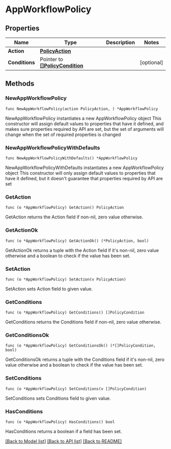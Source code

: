 # AppWorkflowPolicy

## Properties

Name | Type | Description | Notes
------------ | ------------- | ------------- | -------------
**Action** | [**PolicyAction**](PolicyAction.md) |  | 
**Conditions** | Pointer to [**[]PolicyCondition**](PolicyCondition.md) |  | [optional] 

## Methods

### NewAppWorkflowPolicy

`func NewAppWorkflowPolicy(action PolicyAction, ) *AppWorkflowPolicy`

NewAppWorkflowPolicy instantiates a new AppWorkflowPolicy object
This constructor will assign default values to properties that have it defined,
and makes sure properties required by API are set, but the set of arguments
will change when the set of required properties is changed

### NewAppWorkflowPolicyWithDefaults

`func NewAppWorkflowPolicyWithDefaults() *AppWorkflowPolicy`

NewAppWorkflowPolicyWithDefaults instantiates a new AppWorkflowPolicy object
This constructor will only assign default values to properties that have it defined,
but it doesn't guarantee that properties required by API are set

### GetAction

`func (o *AppWorkflowPolicy) GetAction() PolicyAction`

GetAction returns the Action field if non-nil, zero value otherwise.

### GetActionOk

`func (o *AppWorkflowPolicy) GetActionOk() (*PolicyAction, bool)`

GetActionOk returns a tuple with the Action field if it's non-nil, zero value otherwise
and a boolean to check if the value has been set.

### SetAction

`func (o *AppWorkflowPolicy) SetAction(v PolicyAction)`

SetAction sets Action field to given value.


### GetConditions

`func (o *AppWorkflowPolicy) GetConditions() []PolicyCondition`

GetConditions returns the Conditions field if non-nil, zero value otherwise.

### GetConditionsOk

`func (o *AppWorkflowPolicy) GetConditionsOk() (*[]PolicyCondition, bool)`

GetConditionsOk returns a tuple with the Conditions field if it's non-nil, zero value otherwise
and a boolean to check if the value has been set.

### SetConditions

`func (o *AppWorkflowPolicy) SetConditions(v []PolicyCondition)`

SetConditions sets Conditions field to given value.

### HasConditions

`func (o *AppWorkflowPolicy) HasConditions() bool`

HasConditions returns a boolean if a field has been set.


[[Back to Model list]](../README.md#documentation-for-models) [[Back to API list]](../README.md#documentation-for-api-endpoints) [[Back to README]](../README.md)


